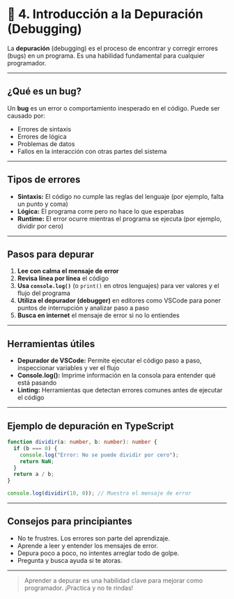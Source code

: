 
# 🐞 4. Introducción a la Depuración (Debugging)

La **depuración** (debugging) es el proceso de encontrar y corregir errores (bugs) en un programa. Es una habilidad fundamental para cualquier programador.

---

## ¿Qué es un bug?
Un **bug** es un error o comportamiento inesperado en el código. Puede ser causado por:
- Errores de sintaxis
- Errores de lógica
- Problemas de datos
- Fallos en la interacción con otras partes del sistema

---

## Tipos de errores
- **Sintaxis:** El código no cumple las reglas del lenguaje (por ejemplo, falta un punto y coma)
- **Lógica:** El programa corre pero no hace lo que esperabas
- **Runtime:** El error ocurre mientras el programa se ejecuta (por ejemplo, dividir por cero)

---

## Pasos para depurar
1. **Lee con calma el mensaje de error**
2. **Revisa línea por línea** el código
3. **Usa `console.log()`** (o `print()` en otros lenguajes) para ver valores y el flujo del programa
4. **Utiliza el depurador (debugger)** en editores como VSCode para poner puntos de interrupción y analizar paso a paso
5. **Busca en internet** el mensaje de error si no lo entiendes

---

## Herramientas útiles
- **Depurador de VSCode:** Permite ejecutar el código paso a paso, inspeccionar variables y ver el flujo
- **Console.log():** Imprime información en la consola para entender qué está pasando
- **Linting:** Herramientas que detectan errores comunes antes de ejecutar el código

---

## Ejemplo de depuración en TypeScript
```typescript
function dividir(a: number, b: number): number {
  if (b === 0) {
    console.log("Error: No se puede dividir por cero");
    return NaN;
  }
  return a / b;
}

console.log(dividir(10, 0)); // Muestra el mensaje de error
```

---

## Consejos para principiantes
- No te frustres. Los errores son parte del aprendizaje.
- Aprende a leer y entender los mensajes de error.
- Depura poco a poco, no intentes arreglar todo de golpe.
- Pregunta y busca ayuda si te atoras.

---

> Aprender a depurar es una habilidad clave para mejorar como programador. ¡Practica y no te rindas!